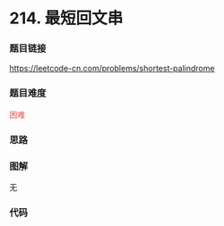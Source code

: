 # 214. 最短回文串

### 题目链接

https://leetcode-cn.com/problems/shortest-palindrome

### 题目难度

<font color=#D9534F>困难</font>

### 思路



### 图解

无

### 代码

```python
```